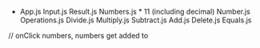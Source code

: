 
* App.js
    Input.js
    Result.js
    Numbers.js * 11 (including decimal)
        Number.js
    Operations.js
        Divide.js
        Multiply.js
        Subtract.js
        Add.js
    Delete.js
    Equals.js


// onClick numbers, numbers get added to 